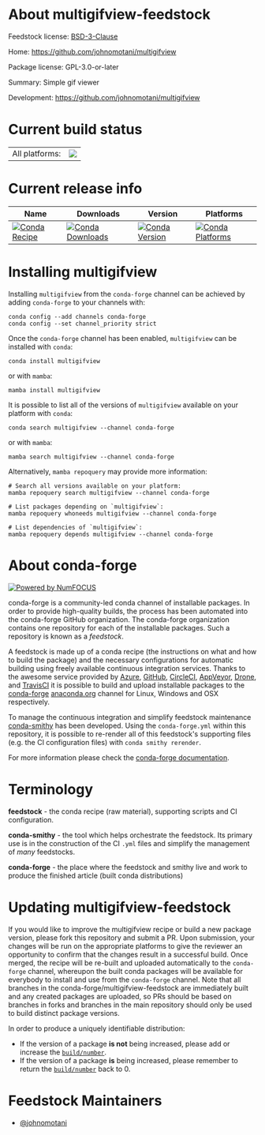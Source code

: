 About multigifview-feedstock
============================

Feedstock license: [BSD-3-Clause](https://github.com/conda-forge/multigifview-feedstock/blob/main/LICENSE.txt)

Home: https://github.com/johnomotani/multigifview

Package license: GPL-3.0-or-later

Summary: Simple gif viewer

Development: https://github.com/johnomotani/multigifview

Current build status
====================


<table><tr><td>All platforms:</td>
    <td>
      <a href="https://dev.azure.com/conda-forge/feedstock-builds/_build/latest?definitionId=10779&branchName=main">
        <img src="https://dev.azure.com/conda-forge/feedstock-builds/_apis/build/status/multigifview-feedstock?branchName=main">
      </a>
    </td>
  </tr>
</table>

Current release info
====================

| Name | Downloads | Version | Platforms |
| --- | --- | --- | --- |
| [![Conda Recipe](https://img.shields.io/badge/recipe-multigifview-green.svg)](https://anaconda.org/conda-forge/multigifview) | [![Conda Downloads](https://img.shields.io/conda/dn/conda-forge/multigifview.svg)](https://anaconda.org/conda-forge/multigifview) | [![Conda Version](https://img.shields.io/conda/vn/conda-forge/multigifview.svg)](https://anaconda.org/conda-forge/multigifview) | [![Conda Platforms](https://img.shields.io/conda/pn/conda-forge/multigifview.svg)](https://anaconda.org/conda-forge/multigifview) |

Installing multigifview
=======================

Installing `multigifview` from the `conda-forge` channel can be achieved by adding `conda-forge` to your channels with:

```
conda config --add channels conda-forge
conda config --set channel_priority strict
```

Once the `conda-forge` channel has been enabled, `multigifview` can be installed with `conda`:

```
conda install multigifview
```

or with `mamba`:

```
mamba install multigifview
```

It is possible to list all of the versions of `multigifview` available on your platform with `conda`:

```
conda search multigifview --channel conda-forge
```

or with `mamba`:

```
mamba search multigifview --channel conda-forge
```

Alternatively, `mamba repoquery` may provide more information:

```
# Search all versions available on your platform:
mamba repoquery search multigifview --channel conda-forge

# List packages depending on `multigifview`:
mamba repoquery whoneeds multigifview --channel conda-forge

# List dependencies of `multigifview`:
mamba repoquery depends multigifview --channel conda-forge
```


About conda-forge
=================

[![Powered by
NumFOCUS](https://img.shields.io/badge/powered%20by-NumFOCUS-orange.svg?style=flat&colorA=E1523D&colorB=007D8A)](https://numfocus.org)

conda-forge is a community-led conda channel of installable packages.
In order to provide high-quality builds, the process has been automated into the
conda-forge GitHub organization. The conda-forge organization contains one repository
for each of the installable packages. Such a repository is known as a *feedstock*.

A feedstock is made up of a conda recipe (the instructions on what and how to build
the package) and the necessary configurations for automatic building using freely
available continuous integration services. Thanks to the awesome service provided by
[Azure](https://azure.microsoft.com/en-us/services/devops/), [GitHub](https://github.com/),
[CircleCI](https://circleci.com/), [AppVeyor](https://www.appveyor.com/),
[Drone](https://cloud.drone.io/welcome), and [TravisCI](https://travis-ci.com/)
it is possible to build and upload installable packages to the
[conda-forge](https://anaconda.org/conda-forge) [anaconda.org](https://anaconda.org/)
channel for Linux, Windows and OSX respectively.

To manage the continuous integration and simplify feedstock maintenance
[conda-smithy](https://github.com/conda-forge/conda-smithy) has been developed.
Using the ``conda-forge.yml`` within this repository, it is possible to re-render all of
this feedstock's supporting files (e.g. the CI configuration files) with ``conda smithy rerender``.

For more information please check the [conda-forge documentation](https://conda-forge.org/docs/).

Terminology
===========

**feedstock** - the conda recipe (raw material), supporting scripts and CI configuration.

**conda-smithy** - the tool which helps orchestrate the feedstock.
                   Its primary use is in the construction of the CI ``.yml`` files
                   and simplify the management of *many* feedstocks.

**conda-forge** - the place where the feedstock and smithy live and work to
                  produce the finished article (built conda distributions)


Updating multigifview-feedstock
===============================

If you would like to improve the multigifview recipe or build a new
package version, please fork this repository and submit a PR. Upon submission,
your changes will be run on the appropriate platforms to give the reviewer an
opportunity to confirm that the changes result in a successful build. Once
merged, the recipe will be re-built and uploaded automatically to the
`conda-forge` channel, whereupon the built conda packages will be available for
everybody to install and use from the `conda-forge` channel.
Note that all branches in the conda-forge/multigifview-feedstock are
immediately built and any created packages are uploaded, so PRs should be based
on branches in forks and branches in the main repository should only be used to
build distinct package versions.

In order to produce a uniquely identifiable distribution:
 * If the version of a package **is not** being increased, please add or increase
   the [``build/number``](https://docs.conda.io/projects/conda-build/en/latest/resources/define-metadata.html#build-number-and-string).
 * If the version of a package **is** being increased, please remember to return
   the [``build/number``](https://docs.conda.io/projects/conda-build/en/latest/resources/define-metadata.html#build-number-and-string)
   back to 0.

Feedstock Maintainers
=====================

* [@johnomotani](https://github.com/johnomotani/)


